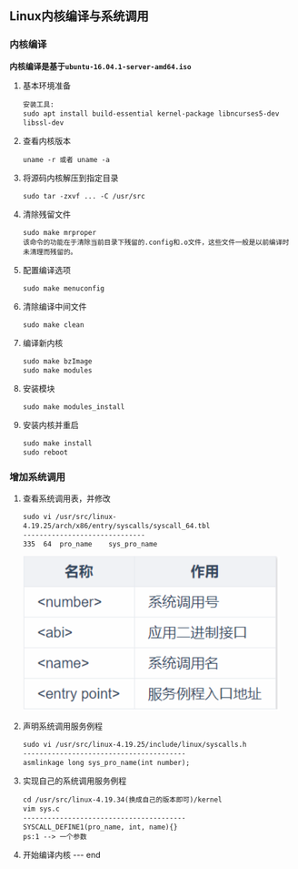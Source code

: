 ## Linux内核编译与系统调用

### 内核编译

**内核编译是基于`ubuntu-16.04.1-server-amd64.iso`**

1. 基本环境准备

   ```
   安装工具:
   sudo apt install build-essential kernel-package libncurses5-dev libssl-dev
   ```

2. 查看内核版本

   ```
   uname -r 或者 uname -a
   ```

3. 将源码内核解压到指定目录

   ```
   sudo tar -zxvf ... -C /usr/src
   ```

4. 清除残留文件

   ```
   sudo make mrproper
   该命令的功能在于清除当前目录下残留的.config和.o文件，这些文件一般是以前编译时未清理而残留的。
   ```

5. 配置编译选项

   ```
   sudo make menuconfig
   ```

6. 清除编译中间文件

   ```
   sudo make clean
   ```

7. 编译新内核

   ```
   sudo make bzImage
   sudo make modules
   ```

8. 安装模块

   ```
   sudo make modules_install
   ```

9. 安装内核并重启

   ```
   sudo make install
   sudo reboot
   ```

### 增加系统调用

1. 查看系统调用表，并修改

   ```
   sudo vi /usr/src/linux-4.19.25/arch/x86/entry/syscalls/syscall_64.tbl
   ------------------------------
   335	64	pro_name	sys_pro_name
   ```

   ![image-20200702011552096](https://github.com/Yangeyu/markdown_note/blob/master/images/image-20200702011552096.png?raw=true)

   

2. 声明系统调用服务例程

   ```
   sudo vi /usr/src/linux-4.19.25/include/linux/syscalls.h
   ----------------------------------------
   asmlinkage long sys_pro_name(int number);
   ```

3. 实现自己的系统调用服务例程

   ```
   cd /usr/src/linux-4.19.34(换成自己的版本即可)/kernel
   vim sys.c
   ----------------------------------------
   SYSCALL_DEFINE1(pro_name, int, name){}
   ps:1 --> 一个参数
   ```

4. 开始编译内核 --- end











